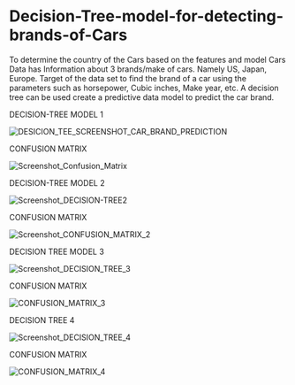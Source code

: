 # Decision-Tree-model-for-detecting-brands-of-Cars
To determine the country of the Cars based on the features and model
Cars Data has Information about 3 brands/make of cars. Namely US, Japan, Europe. Target of the data set to find the brand of a car using the parameters such as horsepower, Cubic inches, Make year, etc.
A decision tree can be used create a predictive data model to predict the car brand.


DECISION-TREE MODEL 1



![DESICION_TEE_SCREENSHOT_CAR_BRAND_PREDICTION](https://user-images.githubusercontent.com/35908804/190478490-4b7dc1d5-fac3-4f69-9e40-61797e57e5b4.jpg)



CONFUSION MATRIX



![Screenshot_Confusion_Matrix](https://user-images.githubusercontent.com/35908804/190480833-6af26e20-c6ca-481e-87a8-08c7f5e10521.jpg)





DECISION-TREE MODEL 2




![Screenshot_DECISION-TREE2](https://user-images.githubusercontent.com/35908804/190481957-4f0177b6-676a-4df4-858f-236437c18763.jpg)










CONFUSION MATRIX






![Screenshot_CONFUSION_MATRIX_2](https://user-images.githubusercontent.com/35908804/190482858-042ec993-fe23-42f8-836d-523184b83a08.jpg)





DECISION TREE MODEL 3



![Screenshot_DECISION_TREE_3](https://user-images.githubusercontent.com/35908804/190537224-27373ca3-417a-4140-aa12-2f80890d6dae.jpg)





CONFUSION MATRIX




![CONFUSION_MATRIX_3](https://user-images.githubusercontent.com/35908804/190537244-c6c4e891-cdd0-4ca8-b517-b857efb98835.jpg)





DECISION TREE 4




![Screenshot_DECISION_TREE_4](https://user-images.githubusercontent.com/35908804/190536979-8862fb2b-cb37-494f-a82a-87354d2d2989.jpg)







CONFUSION MATRIX




![CONFUSION_MATRIX_4](https://user-images.githubusercontent.com/35908804/190537002-1ef28190-ba7a-4683-bc7f-3e13dc8a923d.jpg)


